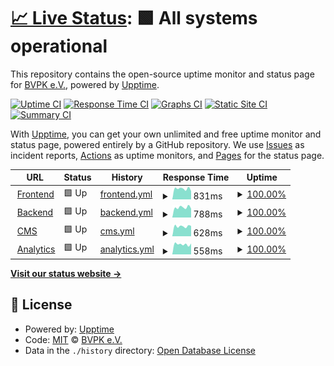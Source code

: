 # [📈 Live Status](https://status.bvpk.org): <!--live status--> **🟩 All systems operational**

This repository contains the open-source uptime monitor and status page for [BVPK e.V.](https://bvpk.org), powered by [Upptime](https://github.com/upptime/upptime).

[![Uptime CI](https://github.com/BVPyro/status/workflows/Uptime%20CI/badge.svg)](https://github.com/BVPyro/status/actions?query=workflow%3A%22Uptime+CI%22)
[![Response Time CI](https://github.com/BVPyro/status/workflows/Response%20Time%20CI/badge.svg)](https://github.com/BVPyro/status/actions?query=workflow%3A%22Response+Time+CI%22)
[![Graphs CI](https://github.com/BVPyro/status/workflows/Graphs%20CI/badge.svg)](https://github.com/BVPyro/status/actions?query=workflow%3A%22Graphs+CI%22)
[![Static Site CI](https://github.com/BVPyro/status/workflows/Static%20Site%20CI/badge.svg)](https://github.com/BVPyro/status/actions?query=workflow%3A%22Static+Site+CI%22)
[![Summary CI](https://github.com/BVPyro/status/workflows/Summary%20CI/badge.svg)](https://github.com/BVPyro/status/actions?query=workflow%3A%22Summary+CI%22)

With [Upptime](https://upptime.js.org), you can get your own unlimited and free uptime monitor and status page, powered entirely by a GitHub repository. We use [Issues](https://github.com/BVPyro/status/issues) as incident reports, [Actions](https://github.com/BVPyro/status/actions) as uptime monitors, and [Pages](https://status.bvpk.org) for the status page.

<!--start: status pages-->
<!-- This summary is generated by Upptime (https://github.com/upptime/upptime) -->
<!-- Do not edit this manually, your changes will be overwritten -->
<!-- prettier-ignore -->
| URL | Status | History | Response Time | Uptime |
| --- | ------ | ------- | ------------- | ------ |
| <img alt="" src="https://bvpk.org/favicon/favicon-16x16.png" height="13"> [Frontend](https://bvpk.org) | 🟩 Up | [frontend.yml](https://github.com/BVPyro/status/commits/HEAD/history/frontend.yml) | <details><summary><img alt="Response time graph" src="./graphs/frontend/response-time-week.png" height="20"> 831ms</summary><br><a href="https://status.bvpk.org/history/frontend"><img alt="Response time 931" src="https://img.shields.io/endpoint?url=https%3A%2F%2Fraw.githubusercontent.com%2FBVPyro%2Fstatus%2FHEAD%2Fapi%2Ffrontend%2Fresponse-time.json"></a><br><a href="https://status.bvpk.org/history/frontend"><img alt="24-hour response time 656" src="https://img.shields.io/endpoint?url=https%3A%2F%2Fraw.githubusercontent.com%2FBVPyro%2Fstatus%2FHEAD%2Fapi%2Ffrontend%2Fresponse-time-day.json"></a><br><a href="https://status.bvpk.org/history/frontend"><img alt="7-day response time 831" src="https://img.shields.io/endpoint?url=https%3A%2F%2Fraw.githubusercontent.com%2FBVPyro%2Fstatus%2FHEAD%2Fapi%2Ffrontend%2Fresponse-time-week.json"></a><br><a href="https://status.bvpk.org/history/frontend"><img alt="30-day response time 890" src="https://img.shields.io/endpoint?url=https%3A%2F%2Fraw.githubusercontent.com%2FBVPyro%2Fstatus%2FHEAD%2Fapi%2Ffrontend%2Fresponse-time-month.json"></a><br><a href="https://status.bvpk.org/history/frontend"><img alt="1-year response time 931" src="https://img.shields.io/endpoint?url=https%3A%2F%2Fraw.githubusercontent.com%2FBVPyro%2Fstatus%2FHEAD%2Fapi%2Ffrontend%2Fresponse-time-year.json"></a></details> | <details><summary><a href="https://status.bvpk.org/history/frontend">100.00%</a></summary><a href="https://status.bvpk.org/history/frontend"><img alt="All-time uptime 100.00%" src="https://img.shields.io/endpoint?url=https%3A%2F%2Fraw.githubusercontent.com%2FBVPyro%2Fstatus%2FHEAD%2Fapi%2Ffrontend%2Fuptime.json"></a><br><a href="https://status.bvpk.org/history/frontend"><img alt="24-hour uptime 100.00%" src="https://img.shields.io/endpoint?url=https%3A%2F%2Fraw.githubusercontent.com%2FBVPyro%2Fstatus%2FHEAD%2Fapi%2Ffrontend%2Fuptime-day.json"></a><br><a href="https://status.bvpk.org/history/frontend"><img alt="7-day uptime 100.00%" src="https://img.shields.io/endpoint?url=https%3A%2F%2Fraw.githubusercontent.com%2FBVPyro%2Fstatus%2FHEAD%2Fapi%2Ffrontend%2Fuptime-week.json"></a><br><a href="https://status.bvpk.org/history/frontend"><img alt="30-day uptime 100.00%" src="https://img.shields.io/endpoint?url=https%3A%2F%2Fraw.githubusercontent.com%2FBVPyro%2Fstatus%2FHEAD%2Fapi%2Ffrontend%2Fuptime-month.json"></a><br><a href="https://status.bvpk.org/history/frontend"><img alt="1-year uptime 100.00%" src="https://img.shields.io/endpoint?url=https%3A%2F%2Fraw.githubusercontent.com%2FBVPyro%2Fstatus%2FHEAD%2Fapi%2Ffrontend%2Fuptime-year.json"></a></details>
| <img alt="" src="https://db.bvpk.org/dashboard/favicon-32.png" height="13"> [Backend](https://db.bvpk.org) | 🟩 Up | [backend.yml](https://github.com/BVPyro/status/commits/HEAD/history/backend.yml) | <details><summary><img alt="Response time graph" src="./graphs/backend/response-time-week.png" height="20"> 788ms</summary><br><a href="https://status.bvpk.org/history/backend"><img alt="Response time 851" src="https://img.shields.io/endpoint?url=https%3A%2F%2Fraw.githubusercontent.com%2FBVPyro%2Fstatus%2FHEAD%2Fapi%2Fbackend%2Fresponse-time.json"></a><br><a href="https://status.bvpk.org/history/backend"><img alt="24-hour response time 694" src="https://img.shields.io/endpoint?url=https%3A%2F%2Fraw.githubusercontent.com%2FBVPyro%2Fstatus%2FHEAD%2Fapi%2Fbackend%2Fresponse-time-day.json"></a><br><a href="https://status.bvpk.org/history/backend"><img alt="7-day response time 788" src="https://img.shields.io/endpoint?url=https%3A%2F%2Fraw.githubusercontent.com%2FBVPyro%2Fstatus%2FHEAD%2Fapi%2Fbackend%2Fresponse-time-week.json"></a><br><a href="https://status.bvpk.org/history/backend"><img alt="30-day response time 825" src="https://img.shields.io/endpoint?url=https%3A%2F%2Fraw.githubusercontent.com%2FBVPyro%2Fstatus%2FHEAD%2Fapi%2Fbackend%2Fresponse-time-month.json"></a><br><a href="https://status.bvpk.org/history/backend"><img alt="1-year response time 851" src="https://img.shields.io/endpoint?url=https%3A%2F%2Fraw.githubusercontent.com%2FBVPyro%2Fstatus%2FHEAD%2Fapi%2Fbackend%2Fresponse-time-year.json"></a></details> | <details><summary><a href="https://status.bvpk.org/history/backend">100.00%</a></summary><a href="https://status.bvpk.org/history/backend"><img alt="All-time uptime 99.98%" src="https://img.shields.io/endpoint?url=https%3A%2F%2Fraw.githubusercontent.com%2FBVPyro%2Fstatus%2FHEAD%2Fapi%2Fbackend%2Fuptime.json"></a><br><a href="https://status.bvpk.org/history/backend"><img alt="24-hour uptime 100.00%" src="https://img.shields.io/endpoint?url=https%3A%2F%2Fraw.githubusercontent.com%2FBVPyro%2Fstatus%2FHEAD%2Fapi%2Fbackend%2Fuptime-day.json"></a><br><a href="https://status.bvpk.org/history/backend"><img alt="7-day uptime 100.00%" src="https://img.shields.io/endpoint?url=https%3A%2F%2Fraw.githubusercontent.com%2FBVPyro%2Fstatus%2FHEAD%2Fapi%2Fbackend%2Fuptime-week.json"></a><br><a href="https://status.bvpk.org/history/backend"><img alt="30-day uptime 100.00%" src="https://img.shields.io/endpoint?url=https%3A%2F%2Fraw.githubusercontent.com%2FBVPyro%2Fstatus%2FHEAD%2Fapi%2Fbackend%2Fuptime-month.json"></a><br><a href="https://status.bvpk.org/history/backend"><img alt="1-year uptime 99.98%" src="https://img.shields.io/endpoint?url=https%3A%2F%2Fraw.githubusercontent.com%2FBVPyro%2Fstatus%2FHEAD%2Fapi%2Fbackend%2Fuptime-year.json"></a></details>
| <img alt="" src="https://cms.bvpk.org/admin/img/icons/android-chrome-512x512.png" height="13"> [CMS](https://cms.bvpk.org) | 🟩 Up | [cms.yml](https://github.com/BVPyro/status/commits/HEAD/history/cms.yml) | <details><summary><img alt="Response time graph" src="./graphs/cms/response-time-week.png" height="20"> 628ms</summary><br><a href="https://status.bvpk.org/history/cms"><img alt="Response time 746" src="https://img.shields.io/endpoint?url=https%3A%2F%2Fraw.githubusercontent.com%2FBVPyro%2Fstatus%2FHEAD%2Fapi%2Fcms%2Fresponse-time.json"></a><br><a href="https://status.bvpk.org/history/cms"><img alt="24-hour response time 648" src="https://img.shields.io/endpoint?url=https%3A%2F%2Fraw.githubusercontent.com%2FBVPyro%2Fstatus%2FHEAD%2Fapi%2Fcms%2Fresponse-time-day.json"></a><br><a href="https://status.bvpk.org/history/cms"><img alt="7-day response time 628" src="https://img.shields.io/endpoint?url=https%3A%2F%2Fraw.githubusercontent.com%2FBVPyro%2Fstatus%2FHEAD%2Fapi%2Fcms%2Fresponse-time-week.json"></a><br><a href="https://status.bvpk.org/history/cms"><img alt="30-day response time 648" src="https://img.shields.io/endpoint?url=https%3A%2F%2Fraw.githubusercontent.com%2FBVPyro%2Fstatus%2FHEAD%2Fapi%2Fcms%2Fresponse-time-month.json"></a><br><a href="https://status.bvpk.org/history/cms"><img alt="1-year response time 746" src="https://img.shields.io/endpoint?url=https%3A%2F%2Fraw.githubusercontent.com%2FBVPyro%2Fstatus%2FHEAD%2Fapi%2Fcms%2Fresponse-time-year.json"></a></details> | <details><summary><a href="https://status.bvpk.org/history/cms">100.00%</a></summary><a href="https://status.bvpk.org/history/cms"><img alt="All-time uptime 100.00%" src="https://img.shields.io/endpoint?url=https%3A%2F%2Fraw.githubusercontent.com%2FBVPyro%2Fstatus%2FHEAD%2Fapi%2Fcms%2Fuptime.json"></a><br><a href="https://status.bvpk.org/history/cms"><img alt="24-hour uptime 100.00%" src="https://img.shields.io/endpoint?url=https%3A%2F%2Fraw.githubusercontent.com%2FBVPyro%2Fstatus%2FHEAD%2Fapi%2Fcms%2Fuptime-day.json"></a><br><a href="https://status.bvpk.org/history/cms"><img alt="7-day uptime 100.00%" src="https://img.shields.io/endpoint?url=https%3A%2F%2Fraw.githubusercontent.com%2FBVPyro%2Fstatus%2FHEAD%2Fapi%2Fcms%2Fuptime-week.json"></a><br><a href="https://status.bvpk.org/history/cms"><img alt="30-day uptime 100.00%" src="https://img.shields.io/endpoint?url=https%3A%2F%2Fraw.githubusercontent.com%2FBVPyro%2Fstatus%2FHEAD%2Fapi%2Fcms%2Fuptime-month.json"></a><br><a href="https://status.bvpk.org/history/cms"><img alt="1-year uptime 100.00%" src="https://img.shields.io/endpoint?url=https%3A%2F%2Fraw.githubusercontent.com%2FBVPyro%2Fstatus%2FHEAD%2Fapi%2Fcms%2Fuptime-year.json"></a></details>
| <img alt="" src="https://umami.bvpk.org/favicon-16x16.png" height="13"> [Analytics](https://umami.bvpk.org) | 🟩 Up | [analytics.yml](https://github.com/BVPyro/status/commits/HEAD/history/analytics.yml) | <details><summary><img alt="Response time graph" src="./graphs/analytics/response-time-week.png" height="20"> 558ms</summary><br><a href="https://status.bvpk.org/history/analytics"><img alt="Response time 580" src="https://img.shields.io/endpoint?url=https%3A%2F%2Fraw.githubusercontent.com%2FBVPyro%2Fstatus%2FHEAD%2Fapi%2Fanalytics%2Fresponse-time.json"></a><br><a href="https://status.bvpk.org/history/analytics"><img alt="24-hour response time 598" src="https://img.shields.io/endpoint?url=https%3A%2F%2Fraw.githubusercontent.com%2FBVPyro%2Fstatus%2FHEAD%2Fapi%2Fanalytics%2Fresponse-time-day.json"></a><br><a href="https://status.bvpk.org/history/analytics"><img alt="7-day response time 558" src="https://img.shields.io/endpoint?url=https%3A%2F%2Fraw.githubusercontent.com%2FBVPyro%2Fstatus%2FHEAD%2Fapi%2Fanalytics%2Fresponse-time-week.json"></a><br><a href="https://status.bvpk.org/history/analytics"><img alt="30-day response time 514" src="https://img.shields.io/endpoint?url=https%3A%2F%2Fraw.githubusercontent.com%2FBVPyro%2Fstatus%2FHEAD%2Fapi%2Fanalytics%2Fresponse-time-month.json"></a><br><a href="https://status.bvpk.org/history/analytics"><img alt="1-year response time 580" src="https://img.shields.io/endpoint?url=https%3A%2F%2Fraw.githubusercontent.com%2FBVPyro%2Fstatus%2FHEAD%2Fapi%2Fanalytics%2Fresponse-time-year.json"></a></details> | <details><summary><a href="https://status.bvpk.org/history/analytics">100.00%</a></summary><a href="https://status.bvpk.org/history/analytics"><img alt="All-time uptime 99.98%" src="https://img.shields.io/endpoint?url=https%3A%2F%2Fraw.githubusercontent.com%2FBVPyro%2Fstatus%2FHEAD%2Fapi%2Fanalytics%2Fuptime.json"></a><br><a href="https://status.bvpk.org/history/analytics"><img alt="24-hour uptime 100.00%" src="https://img.shields.io/endpoint?url=https%3A%2F%2Fraw.githubusercontent.com%2FBVPyro%2Fstatus%2FHEAD%2Fapi%2Fanalytics%2Fuptime-day.json"></a><br><a href="https://status.bvpk.org/history/analytics"><img alt="7-day uptime 100.00%" src="https://img.shields.io/endpoint?url=https%3A%2F%2Fraw.githubusercontent.com%2FBVPyro%2Fstatus%2FHEAD%2Fapi%2Fanalytics%2Fuptime-week.json"></a><br><a href="https://status.bvpk.org/history/analytics"><img alt="30-day uptime 100.00%" src="https://img.shields.io/endpoint?url=https%3A%2F%2Fraw.githubusercontent.com%2FBVPyro%2Fstatus%2FHEAD%2Fapi%2Fanalytics%2Fuptime-month.json"></a><br><a href="https://status.bvpk.org/history/analytics"><img alt="1-year uptime 99.98%" src="https://img.shields.io/endpoint?url=https%3A%2F%2Fraw.githubusercontent.com%2FBVPyro%2Fstatus%2FHEAD%2Fapi%2Fanalytics%2Fuptime-year.json"></a></details>

<!--end: status pages-->

[**Visit our status website →**](https://status.bvpk.org)

## 📄 License

- Powered by: [Upptime](https://github.com/upptime/upptime)
- Code: [MIT](./LICENSE) © [BVPK e.V.](https://bvpk.org)
- Data in the `./history` directory: [Open Database License](https://opendatacommons.org/licenses/odbl/1-0/)
